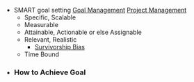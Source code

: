 - SMART goal setting [Goal Management]() [Project Management]()
    - Specific, Scalable 
    - Measurable 
    - Attainable, Actionable or else Assignable 
    - Relevant, Realistic
        -  [Survivorship Bias]()
    - Time Bound 
- ### How to Achieve Goal 
